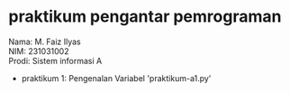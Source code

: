 # praktikum pengantar pemrograman
<div>Nama: M. Faiz Ilyas</div>
<div>NIM: 231031002</div>
<div>Prodi: Sistem informasi A</div>

* praktikum 1: Pengenalan Variabel 'praktikum-a1.py'
